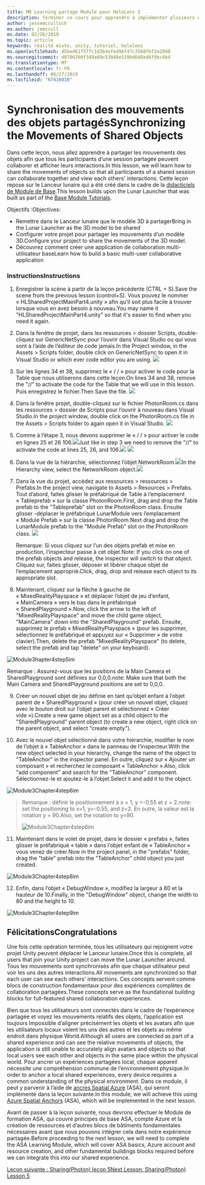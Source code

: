```yaml
---
title: MR Learning partage Module pour HoloLens 2
description: Terminer ce cours pour apprendre à implémenter plusieurs utilisateurs les expériences partagées au sein d’une application de HoloLens 2.
author: jessemcculloch
ms.author: jemccull
ms.date: 02/26/2019
ms.topic: article
keywords: réalité mixte, unity, tutoriel, hololens
ms.openlocfilehash: d5bed61f5ffc1d3b4efed96f47c3568fbf3a2948
ms.sourcegitcommit: d8700260f349a09c53948e519bd6d8ed6f9bc4b4
ms.translationtype: MT
ms.contentlocale: fr-FR
ms.lasthandoff: 06/27/2019
ms.locfileid: "67416010"
---
```

# <a name="synchronizing-the-movements-of-shared-objects"></a><span data-ttu-id="eceb7-104">Synchronisation des mouvements des objets partagés</span><span class="sxs-lookup"><span data-stu-id="eceb7-104">Synchronizing the Movements of Shared Objects</span></span>

<span data-ttu-id="eceb7-105">Dans cette leçon, nous allez apprendre à partager les mouvements des objets afin que tous les participants d’une session partagée peuvent collaborer et afficher leurs interactions.</span><span class="sxs-lookup"><span data-stu-id="eceb7-105">In this lesson, we will learn how to share the movements of objects so that all participants of a shared session can collaborate together and view each others' interactions.</span></span> <span data-ttu-id="eceb7-106">Cette leçon repose sur le Lanceur lunaire qui a été créé dans le cadre de la [didacticiels de Module de Base](mrlearning-base.md).</span><span class="sxs-lookup"><span data-stu-id="eceb7-106">This lesson builds upon the Lunar Launcher that was built as part of the [Base Module Tutorials](mrlearning-base.md).</span></span>

<span data-ttu-id="eceb7-107">Objectifs :</span><span class="sxs-lookup"><span data-stu-id="eceb7-107">Objectives:</span></span>

- <span data-ttu-id="eceb7-108">Remettre dans le Lanceur lunaire que le modèle 3D à partager</span><span class="sxs-lookup"><span data-stu-id="eceb7-108">Bring in the Lunar Launcher as the 3D model to be shared</span></span>
- <span data-ttu-id="eceb7-109">Configurer votre projet pour partager les mouvements d’un modèle 3D.</span><span class="sxs-lookup"><span data-stu-id="eceb7-109">Configure your project to share the movements of the 3D model.</span></span>
- <span data-ttu-id="eceb7-110">Découvrez comment créer une application de collaboration multi-utilisateur base</span><span class="sxs-lookup"><span data-stu-id="eceb7-110">Learn how to build a basic multi-user collaborative application</span></span>

### <a name="instructions"></a><span data-ttu-id="eceb7-111">Instructions</span><span class="sxs-lookup"><span data-stu-id="eceb7-111">Instructions</span></span>

1. <span data-ttu-id="eceb7-112">Enregistrer la scène à partir de la leçon précédente (CTRL + S).</span><span class="sxs-lookup"><span data-stu-id="eceb7-112">Save the scene from the previous lesson (control+S).</span></span> <span data-ttu-id="eceb7-113">Vous pouvez le nommer « HLSharedProjectMainPart4.unity » afin qu’il soit plus facile à trouver lorsque vous en avez besoin à nouveau.</span><span class="sxs-lookup"><span data-stu-id="eceb7-113">You may name it "HLSharedProjectMainPart4.unity" so that it's easier to find when you need it again.</span></span>

2. <span data-ttu-id="eceb7-114">Dans la fenêtre de projet, dans les ressources > dossier Scripts, double-cliquez sur GenericNetSync pour l’ouvrir dans Visual Studio ou qui vous sont à l’aide de l’éditeur de code jamais.</span><span class="sxs-lookup"><span data-stu-id="eceb7-114">In the Project window, in the Assets > Scripts folder, double click on GenericNetSync to open it in Visual Studio or which ever code editor you are using.</span></span>  ![](images/module3chapter4updatestep2.png)

3. <span data-ttu-id="eceb7-115">Sur les lignes 34 et 38, supprimez le « / / » pour activer le code pour la Table que nous utiliserons dans cette leçon.</span><span class="sxs-lookup"><span data-stu-id="eceb7-115">On lines 34 and 38, remove the "//" to activate the code for the Table that we will use in this lesson.</span></span>  <span data-ttu-id="eceb7-116">Puis enregistrez le fichier.</span><span class="sxs-lookup"><span data-stu-id="eceb7-116">Then Save the file.</span></span> ![](images/module3chapter4updatestep3.png)

4. <span data-ttu-id="eceb7-117">Dans la fenêtre projet, double-cliquez sur le fichier PhotonRoom.cs dans les ressources > dossier de Scripts pour l’ouvrir à nouveau dans Visual Studio.</span><span class="sxs-lookup"><span data-stu-id="eceb7-117">In the project window, double click on the PhotonRoom.cs file in the Assets > Scripts folder to again open it in Visual Studio.</span></span> ![](images/module3chapter4updatestep4.png)

5. <span data-ttu-id="eceb7-118">Comme à l’étape 3, nous devons supprimer le « / / » pour activer le code en lignes 25 et 26 106.![](images/module3chapter4updatestep5a.png)</span><span class="sxs-lookup"><span data-stu-id="eceb7-118">Just like in step 3 we need to remove the "//" to activate the code at lines 25, 26, and 106.![](images/module3chapter4updatestep5a.png)</span></span> ![](images/module3chapter4updatestep5b.png)

6. <span data-ttu-id="eceb7-119">Dans la vue de la hiérarchie, sélectionnez l’objet NetworkRoom.![](images/module3chapter4updatestep6.png)</span><span class="sxs-lookup"><span data-stu-id="eceb7-119">In the Hierarchy view, select the NetworkRoom object.![](images/module3chapter4updatestep6.png)</span></span>

7. <span data-ttu-id="eceb7-120">Dans la vue du projet, accédez aux ressources > ressources > Prefabs.</span><span class="sxs-lookup"><span data-stu-id="eceb7-120">In the project view, navigate to Assets > Resources > Prefabs.</span></span> <span data-ttu-id="eceb7-121">Tout d’abord, faites glisser le préfabriqué de Table à l’emplacement « Tableprefab » sur la classe PhotonRoom.</span><span class="sxs-lookup"><span data-stu-id="eceb7-121">First, drag and drop the Table prefab to the "Tableprefab" slot on the PhotonRoom class.</span></span> <span data-ttu-id="eceb7-122">Ensuite glisser -déplacer le préfabriqué LunarModule vers l’emplacement « Module Prefab » sur la classe PhotonRoom.</span><span class="sxs-lookup"><span data-stu-id="eceb7-122">Next drag and drop the LunarModule prefab to the "Module Prefab" slot on the PhotonRoom class.</span></span> ![](images/module3chapter4updatestep7.png)

   <span data-ttu-id="eceb7-123">Remarque: Si vous cliquez sur l’un des objets prefab et mise en production, l’inspecteur passe à cet objet.</span><span class="sxs-lookup"><span data-stu-id="eceb7-123">Note: If you click on one of the prefab objects and release, the inspector will switch to that object.</span></span> <span data-ttu-id="eceb7-124">Cliquez sur, faites glisser, déposer et libérer chaque objet de l’emplacement approprié.</span><span class="sxs-lookup"><span data-stu-id="eceb7-124">Click, drag, drop and release each object to its appropriate slot.</span></span>



8. <span data-ttu-id="eceb7-125">Maintenant, cliquez sur la flèche à gauche de « MixedRealityPlayspace » et déplacer l’objet de jeu d’enfant, « MainCamera » vers le bas dans le préfabriqué « SharedPlayground ».</span><span class="sxs-lookup"><span data-stu-id="eceb7-125">Now, click the arrow to the left of "MixedRealityPlayspace" and move the child game object, "MainCamera" down into the "SharedPlayground" prefab.</span></span> <span data-ttu-id="eceb7-126">Ensuite, supprimez le prefab « MixedRealityPlayspace » (pour les supprimer, sélectionnez le préfabriqué et appuyez sur « Supprimer » de votre clavier).</span><span class="sxs-lookup"><span data-stu-id="eceb7-126">Then, delete the prefab "MixedRealityPlayspace" (to delete, select the prefab and tap "delete" on your keyboard).</span></span>

![Module3hapter4step5im](images/module3chapter4step5im.PNG)

<span data-ttu-id="eceb7-128">Remarque :  Assurez-vous que les positions de la Main Camera et SharedPlayground sont définies sur 0,0,0.</span><span class="sxs-lookup"><span data-stu-id="eceb7-128">note:  Make sure that both the Main Camera and SharedPlayground positions are set to 0,0,0.</span></span>

9. <span data-ttu-id="eceb7-129">Créer un nouvel objet de jeu définie en tant qu’objet enfant à l’objet parent de « SharedPlayground » (pour créer un nouvel objet, cliquez avec le bouton droit sur l’objet parent et sélectionnez « Créer vide »).</span><span class="sxs-lookup"><span data-stu-id="eceb7-129">Create a new game object set as a child object to the "SharedPlayground" parent object (to create a new object, right click on the parent object, and select "create  empty").</span></span> 

10. <span data-ttu-id="eceb7-130">Avec le nouvel objet sélectionné dans votre hiérarchie, modifier le nom de l’objet à « TableAnchor » dans le panneau de l’inspecteur.</span><span class="sxs-lookup"><span data-stu-id="eceb7-130">With the new object selected in your hierarchy, change the name of the object to "TableAnchor" in the inspector panel.</span></span> <span data-ttu-id="eceb7-131">En outre, cliquez sur « Ajouter un composant » et recherchez le composant « TableAnchor ».</span><span class="sxs-lookup"><span data-stu-id="eceb7-131">Also, click "add component" and search for the "TableAnchor" component.</span></span> <span data-ttu-id="eceb7-132">Sélectionnez-le et ajoutez-le à l’objet.</span><span class="sxs-lookup"><span data-stu-id="eceb7-132">Select it and add it to the object.</span></span> 

![Module3Chapter4step6im](images/module3chapter4step7im.PNG)

> <span data-ttu-id="eceb7-134">Remarque : définir le positionnement à x = 1, y =-0,55 et z = 2.</span><span class="sxs-lookup"><span data-stu-id="eceb7-134">note: set the positioning to x=1, y=-0.55, and z=2.</span></span> <span data-ttu-id="eceb7-135">En outre, la valeur est la rotation y = 90.</span><span class="sxs-lookup"><span data-stu-id="eceb7-135">Also, set the rotation to y=90.</span></span> 
>
> ![Module3Chapter4step6im](images/module3chapter4noteim.PNG)

11. <span data-ttu-id="eceb7-137">Maintenant dans le volet de projet, dans le dossier « prefabs », faites glisser le préfabriqué « table » dans l’objet enfant de « TableAnchor » vous venez de créer.</span><span class="sxs-lookup"><span data-stu-id="eceb7-137">Now in the project panel, in the "prefabs" folder, drag the "table" prefab into the "TableAnchor" child object you just created.</span></span>

![Module3Chapter4step8im](images/module3chapter4step8im.PNG)



12. <span data-ttu-id="eceb7-139">Enfin, dans l’objet « DebugWindow », modifiez la largeur à 80 et la hauteur de 10.</span><span class="sxs-lookup"><span data-stu-id="eceb7-139">Finally, in the "DebugWindow" object, change the width to 80 and the height to 10.</span></span>

![Module3Chapter4step9im](images/module3chapter4step11im.PNG)




## <a name="congratulations"></a><span data-ttu-id="eceb7-141">Félicitations</span><span class="sxs-lookup"><span data-stu-id="eceb7-141">Congratulations</span></span>

<span data-ttu-id="eceb7-142">Une fois cette opération terminée, tous les utilisateurs qui rejoignent votre projet Unity peuvent déplacer le Lanceur lunaire.</span><span class="sxs-lookup"><span data-stu-id="eceb7-142">Once this is complete, all users that join your Unity project can move the Lunar Launcher around.</span></span> <span data-ttu-id="eceb7-143">Tous les mouvements sont synchronisés afin que chaque utilisateur peut voir les uns des autres interactions.</span><span class="sxs-lookup"><span data-stu-id="eceb7-143">All movements are synchronized so that each user can see each others' interactions.</span></span> <span data-ttu-id="eceb7-144">Ces concepts servent comme blocs de construction fondamentaux pour des expériences complètes de collaboration partagées.</span><span class="sxs-lookup"><span data-stu-id="eceb7-144">These concepts serve as the foundational building blocks for full-featured shared collaboration experiences.</span></span> 

<span data-ttu-id="eceb7-145">Bien que tous les utilisateurs sont connectés dans le cadre de l’expérience partagée et voyez les mouvements relatifs des objets, l’application est toujours Impossible d’aligner précisément les objets et les avatars afin que les utilisateurs locaux voient les uns des autres et les objets au même endroit dans physique World.</span><span class="sxs-lookup"><span data-stu-id="eceb7-145">Although all users are connected as part of a shared experience and can see the relative movements of objects, the application is still unable to accurately align avatars and objects so that local users see each other and objects in the same place within the physical world.</span></span> <span data-ttu-id="eceb7-146">Pour ancrer un expériences partagées local, chaque appareil nécessite une compréhension commune de l’environnement physique.</span><span class="sxs-lookup"><span data-stu-id="eceb7-146">In order to anchor a local shared experiences, every device requires a common understanding of the physical environment.</span></span> <span data-ttu-id="eceb7-147">Dans ce module, il peut y parvenir à l’aide de [ancres Spatial Azure](<https://azure.microsoft.com/en-us/services/spatial-anchors/>) (ASA), qui seront implémenté dans la leçon suivante.</span><span class="sxs-lookup"><span data-stu-id="eceb7-147">In this module, we will achieve this using [Azure Spatial Anchors](<https://azure.microsoft.com/en-us/services/spatial-anchors/>) (ASA), which will be implemented in the next lesson.</span></span>

<span data-ttu-id="eceb7-148">Avant de passer à la leçon suivante, nous devrons effectuer le Module de formation ASA, qui couvre principes de base ASA, compte Azure et la création de ressources et d’autres blocs de bâtiments fondamentales nécessaires avant que nous pouvons intégrer cela dans notre expérience partagée.</span><span class="sxs-lookup"><span data-stu-id="eceb7-148">Before proceeding to the next lesson, we will need to complete the ASA Learning Module, which will cover ASA basics, Azure account and resource creation, and other fundamental buildings blocks required before we can integrate this into our shared experience.</span></span>

<span data-ttu-id="eceb7-149">[Leçon suivante : Sharing(Photon) leçon 5](mrlearning-sharing(photon)-ch5.md)</span><span class="sxs-lookup"><span data-stu-id="eceb7-149">[Next Lesson: Sharing(Photon) Lesson 5](mrlearning-sharing(photon)-ch5.md)</span></span>

